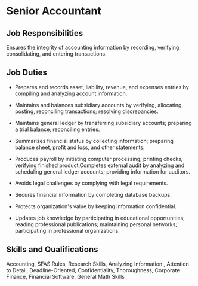 # Senior Accountant

## Job Responsibilities

Ensures the integrity of accounting information by recording, verifying, consolidating, and entering transactions.

## Job Duties

* Prepares and records asset, liability, revenue, and expenses entries by compiling and analyzing account information.

* Maintains and balances subsidiary accounts by verifying, allocating, posting, reconciling transactions; resolving discrepancies.

* Maintains general ledger by transferring subsidiary accounts; preparing a trial balance; reconciling entries.

* Summarizes financial status by collecting information; preparing balance sheet, profit and loss, and other statements.

* Produces payroll by initiating computer processing; printing checks, verifying finished product.Completes external audit by analyzing and scheduling general ledger accounts; providing information for auditors.

* Avoids legal challenges by complying with legal requirements.

* Secures financial information by completing database backups.

* Protects organization&apos;s value by keeping information confidential.

* Updates job knowledge by participating in educational opportunities; reading professional publications; maintaining personal networks; participating in professional organizations.

## Skills and Qualifications

Accounting, SFAS Rules, Research Skills, Analyzing Information , Attention to Detail, Deadline-Oriented, Confidentiality, Thoroughness, Corporate Finance, Financial Software, General Math Skills

